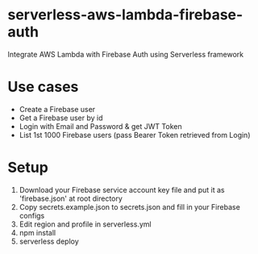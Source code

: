 # serverless-aws-lambda-firebase-auth
Integrate AWS Lambda with Firebase Auth using Serverless framework

# Use cases
- Create a Firebase user
- Get a Firebase user by id
- Login with Email and Password & get JWT Token
- List 1st 1000 Firebase users (pass Bearer Token retrieved from Login)

# Setup
1. Download your Firebase service account key file and put it as 'firebase.json' at root directory
2. Copy secrets.example.json to secrets.json and fill in your Firebase configs
3. Edit region and profile in serverless.yml
4. npm install
5. serverless deploy
